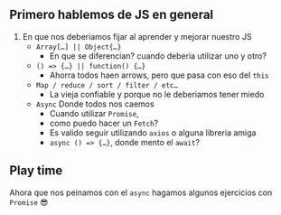 ## **Primero hablemos de JS en general**

1. En que nos deberiamos fijar al aprender y mejorar nuestro JS
   * `Array[…] || Object{…}`
     - En que se diferencian? cuando deberia utilizar uno y otro?
   - `() => {…} || function() {…}`
     - Ahorra todos haen arrows, pero que pasa con eso del `this`
   - `Map / reduce / sort / filter / etc…`
     - La vieja confiable y porque no le deberiamos tener miedo
   - `Async` Donde todos nos caemos
     - Cuando utilizar `Promise`,
     - como puedo hacer un `Fetch`?
     - Es valido seguir utilizando `axios` o alguna libreria amiga
     - `async () => {…}`, donde mento el `await`?


## **Play time**
Ahora que nos peinamos con el `async` hagamos algunos ejercicios con `Promise` 😎
